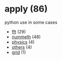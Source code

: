# apply (86)
python use in some cases

+ [fft](fft/README.md) (29)
+ [nummeth](nummeth/README.md) (48)
+ [physics](physics/README.md) (4)
+ [others](others/README.md) (4)
+ [grid](grid/README.md) (1)